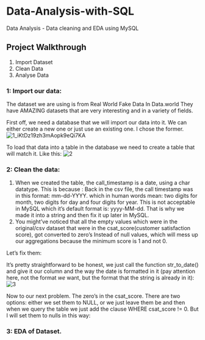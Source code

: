 # Data-Analysis-with-SQL
Data Analysis - Data cleaning and EDA using MySQL

## Project Walkthrough

1. Import Dataset
2. Clean Data
3. Analyse Data

### 1: Import our data:
The dataset we are using is from Real World Fake Data In Data.world
They have AMAZING datasets that are very interesting and in a variety of fields.

First off, we need a database that we will import our data into it. We can either create a new one or just use an existing one. I chose the former.
![1_iKtDz19zh3mAopk9eQi7KA](https://user-images.githubusercontent.com/102911384/192278774-6d8ef31d-fb20-4acd-85ea-830933715b21.png)

To load that data into a table in the database we need to create a table that will match it. Like this:
![2](https://user-images.githubusercontent.com/102911384/192279703-9d648067-a309-4e2e-a24a-47d7c0db9fea.png)

### 2: Clean the data:
1. When we created the table, the call_timestamp is a date, using a char datatype. This is because : Back in the csv file, the call timestamp was in this format: mm-dd-YYYY. which in human words mean: two digits for month, two digits for day and four digits for year. This is not acceptable in MySQL which it’s default format is: yyyy-MM-dd. That is why we made it into a string and then fix it up later in MySQL.
2. You might’ve noticed that all the empty values which were in the original/csv dataset that were in the csat_score(customer satisfaction score), got converted to zero’s Instead of null values, which will mess up our aggregations because the minimum score is 1 and not 0.

Let’s fix them:

It’s pretty straightforward to be honest, we just call the function str_to_date() and give it our column and the way the date is formatted in it (pay attention here, not the format *we* want, but the format that the string is already in it):
![3](https://user-images.githubusercontent.com/102911384/192281857-2b734fdd-482d-4312-8b55-79e47a198c7c.png)

Now to our next problem. The zero’s in the csat_score. There are two options: either we set them to NULL, or we just leave them be and then when we query the table we just add the clause WHERE csat_score != 0. But I will set them to nulls in this way:


### 3: EDA of Dataset.
